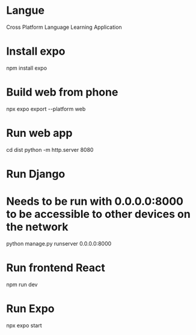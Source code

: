 # Langue
Cross Platform Language Learning Application 

# Install expo
npm install expo


# Build web from phone
npx expo export --platform web

# Run web app
cd dist
python -m http.server 8080



# Run Django
# Needs to be run with 0.0.0.0:8000 to be accessible to other devices on the network
python manage.py runserver 0.0.0.0:8000

# Run frontend React
npm run dev

# Run Expo
npx expo start

